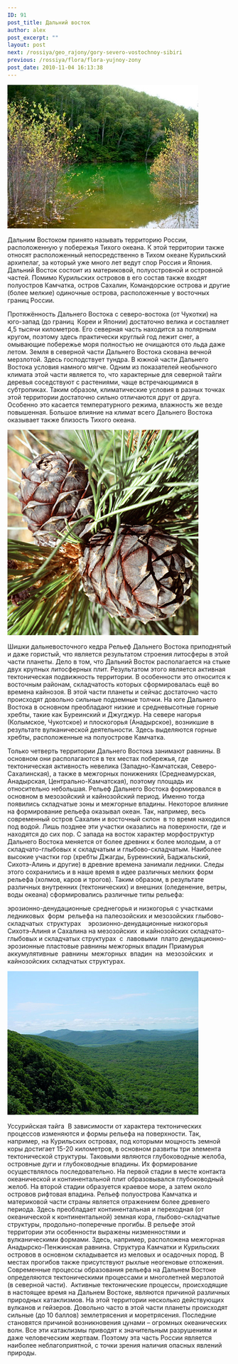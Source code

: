 ```yaml
---
ID: 91
post_title: Дальний восток
author: alex
post_excerpt: ""
layout: post
next: /rossiya/geo_rajony/gory-severo-vostochnoy-sibiri
previous: /rossiya/flora/flora-yujnoy-zony
post_date: 2010-11-04 16:13:38
---
```


 

![](/img/book/499.jpg)

Дальним Востоком принято называть территорию России, расположенную у побережья Тихого океана. К этой территории также относят расположенный непосредственно в Тихом океане Курильский архипелаг, за который уже много лет ведут спор Россия и Япония. Дальний Восток состоит из материковой, полуостровной и островной частей. Помимо Курильских островов в его состав также входят полуостров Камчатка, остров Сахалин, Командорские острова и другие (более мелкие) одиночные острова, расположенные у восточных границ России. 
  
Протяжённость Дальнего Востока с северо-востока (от Чукотки) на юго-запад (до границ&nbsp; Кореи и Японии) достаточно велика и составляет 4,5 тысячи километров. Его северная часть находится за полярным кругом, поэтому здесь практически круглый год лежит снег, а омывающие побережье моря полностью не очищаются ото льда даже летом. Земля в северной части Дальнего Востока скована вечной мерзлотой. Здесь господствует тундра. В южной части Дальнего Востока условия намного мягче. Одним из показателей необычного климата этой части является то, что характерные для северной тайги деревья соседствуют с растениями, чаще встречающимися в субтропиках. Таким образом, климатические условия в разных точках этой территории достаточно сильно отличаются друг от друга. Особенно это касается температурного режима, влажность же везде повышенная. Большое влияние на климат всего Дальнего Востока оказывает также близость Тихого океана. 


![](/img/text/Geogr_rai_ross/Dalnii_vostok/shishki_kedra_www_ruvr_ru.jpg)

Шишки дальневосточного кедра 
Рельеф Дальнего Востока приподнятый и даже гористый, что является результатом строения литосферы в этой части планеты. Дело в том, что Дальний Восток располагается на стыке двух крупных литосферных плит. Результатом этого является активная тектоническая подвижность территории. В особенности это относится к восточным районам, складчатость которых сформировалась ещё во времена кайнозоя. В этой части планеты и сейчас достаточно часто происходят довольно сильные подземные толчки.
На юге Дальнего Востока в основном преобладают низкие и средневысотные горные хребты, такие как Буреинский и Джугджур. На севере нагорья (Колымское, Чукотское) и плоскогорья (Анадырское), возникшие в результате вулканической деятельности. Здесь выделяются горные хребты, расположенные на полуострове Камчатка. 
  
Только четверть территории Дальнего Востока занимают равнины. В основном они располагаются в тех местах побережья, где тектоническая активность невелика (Западно-Камчатская, Северо-Сахалинская), а также в межгорных понижениях (Среднеамурская, Анадырская, Центрально-Камчатская), поэтому площадь их относительно небольшая. Рельеф Дальнего Востока формировался в основном в мезозойский и кайнозойский период. Именно тогда появились складчатые зоны и межгорные впадины. Некоторое влияние на формирование рельефа оказывал океан. Так, например, весь современный остров Сахалин и восточный склон&nbsp; в то время находился под водой. Лишь позднее эти участки оказались на поверхности, где и находятся до сих пор.
С запада на восток характер морфоструктур Дальнего Востока меняется от более древних к более молодым, а от складчато-глыбовых к складчатым и глыбово-складчатым. Наиболее высокие участки гор (хребты Джагды, Буреинский, Баджальский, Сихотэ-Алинь и другие) в древние времена занимали ледники. Следы этого сохранились и в наше время в идее различных мелких форм рельефа (холмов, каров и трогов). 
Таким образом, в результате различных внутренних (тектонических) и внешних (оледенение, ветры, воды океана) сформировались различные типы рельефа:&nbsp;&nbsp;&nbsp;&nbsp;&nbsp; 

  эрозионно-денудационные среднегорья и низкогорья с участками ледниковых&nbsp; форм&nbsp; рельефа на палеозойских и мезозойских глыбово-складчатых&nbsp; структурах&nbsp;&nbsp;&nbsp; 
  эрозионно-денудационные низкогорья Сихотэ-Алиня и Сахалина на мезозойских&nbsp; и кайнозойских складчато-глыбовых и складчатых структурах&nbsp; с&nbsp; лавовыми&nbsp; плато 
  денудационно-эрозионные пластовые равнины межгорных впадин Приамурья 
  аккумулятивные&nbsp; равнины&nbsp; межгорных&nbsp; впадин&nbsp; на&nbsp; мезозойских&nbsp; и&nbsp; кайнозойских складчатых структурах. 



![](/img/text/Geogr_rai_ross/Dalnii_vostok/usuriiskaya_taiga_www_photoshare_ru.jpg)

Уссурийская тайга&nbsp;
В зависимости от характера тектонических процессов изменяются и формы рельефа на поверхности. Так, например, на Курильских островах, под которыми мощность земной коры достигает 15-20 километров, в основном развиты три элемента&nbsp; тектонической структуры. Таковыми являются глубоководные желоба, островные дуги и глубоководные впадины. Их формирование осуществлялось последовательно. На первой стадии в месте контакта океанической и континентальной плит образовывался глубоководный желоб. На второй стадии образуется краевое море, а затем около островов рифтовая впадина. 
Рельеф полуострова Камчатка и материковой части страны является отражением более древнего периода. Здесь преобладает континентальная и переходная (от океанической к континентальной) земная кора, глыбово-складчатые структуры, продольно-поперечные прогибы. В рельефе этой территории эти особенности выражены низменностями и вулканическими формами. Здесь, например, расположена межгорная Анадырско-Пенжинская равнина.
Структура Камчатки и Курильских островов в основном складывается из меловых и осадочных пород. В местах прогибов также присутствуют рыхлые неогеновые отложения. Современные процессы образования рельефа на Дальнем Востоке определяются тектоническими процессами и многолетней мерзлотой (в северной части).&nbsp; 
Активные тектонические процессы, происходящие в настоящее время на Дальнем Востоке, являются причиной различных природных катаклизмов. На этой территории несколько действующих вулканов и гейзеров. Довольно часто в этой части планеты происходят сильные (до 10 баллов) землетрясения и моретрясения. Последние становятся причиной возникновения цунами – огромных океанических волн. Все эти катаклизмы приводят к значительным разрушениям и даже человеческим жертвам. Поэтому эта часть России является наиболее неблагоприятной, с точки зрения наличия опасных явлений природы.